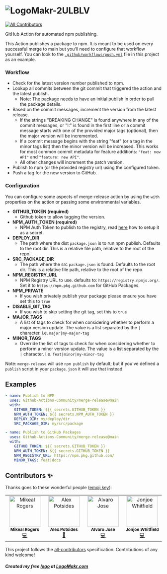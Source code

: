 # ![LogoMakr-2ULBLV](https://github.com/Github-Actions-Community/merge-release/assets/3071208/bb7d9b4c-04bd-41c5-9c08-0ee5c91fa4a1)

<!-- ALL-CONTRIBUTORS-BADGE:START - Do not remove or modify this section -->

[![All Contributors](https://img.shields.io/badge/all_contributors-4-orange.svg?style=flat-square)](#contributors-)

<!-- ALL-CONTRIBUTORS-BADGE:END -->

GitHub Action for automated npm publishing.

This Action publishes a package to npm. It is meant to be used on every successful merge to main but
you'll need to configure that workflow yourself. You can look to the
[`.github/workflows/push.yml`](./.github/workflows/release.yml) file in this project as an example.

### Workflow

- Check for the latest version number published to npm.
- Lookup all commits between the git commit that triggered the action and the latest publish.
  - Note: The package needs to have an initial publish in order to pull the package details.
- Based on the commit messages, increment the version from the latest release.
  - If the strings "BREAKING CHANGE" is found anywhere in any of the commit messages, or "!:" is found in the first line or a commit message starts with one of the provided major tags (optional), then the major version will be incremented.
  - If a commit message begins with the string "feat" (or a tag in the minor tags list) then the minor version will be increased. This works for most common commit metadata for feature additions: `"feat: new API"` and `"feature: new API"`.
  - All other changes will increment the patch version.
- Publish to npm (or the provided registry url) using the configured token.
- Push a tag for the new version to GitHub.

### Configuration

You can configure some aspects of merge-release action by using the `with` properties on the action or passing some environmental variables.

- **GITHUB_TOKEN (required)**
  - Github token to allow tagging the version.
- **NPM_AUTH_TOKEN (required)**
  - NPM Auth Token to publish to the registry, read [here](https://docs.github.com/en/actions/configuring-and-managing-workflows/creating-and-storing-encrypted-secrets) how to setup it as a secret.
- **DEPLOY_DIR**
  - The path where the dist `package.json` is to run npm publish. Defaults to the root dir. This is a relative file path, relative to the root of the repo.
- **SRC_PACKAGE_DIR**
  - The path where the src `package.json` is found. Defaults to the root dir. This is a relative file path, relative to the root of the repo.
- **NPM_REGISTRY_URL**
  - NPM Registry URL to use. defaults to: `https://registry.npmjs.org/`. Set it to `https://npm.pkg.github.com` for GitHub Packages.
- **NPM_PRIVATE**
  - If you wish privately publish your package please ensure you have set this to `true`
- **DISABLE_GIT_TAG**
  - If you wish to skip setting the git tag, set this to `true`
- **MAJOR_TAGS**
  - A list of tags to check for when considering whether to perform a major version update. The value is a list separated by the `|` character. i.e. `major|my-major-tag`
- **MINOR_TAGS**
  - Override the list of tags to check for when considering whether to perform a minor version update. The value is a list separated by the `|` character. i.e. `feat|minor|my-minor-tag`

Note: `merge-release` will use `npm publish` by default; but if you've defined a `publish` script in your `package.json` it will use that instead.

## Examples

```yaml
- name: Publish to NPM
  uses: Github-Actions-Community/merge-release@main
  with:
    GITHUB_TOKEN: ${{ secrets.GITHUB_TOKEN }}
    NPM_AUTH_TOKEN: ${{ secrets.NPM_AUTH_TOKEN }}
    DEPLOY_DIR: my/deploy/dir
    SRC_PACKAGE_DIR: my/src/package
```

```yaml
- name: Publish to GitHub Packages
  uses: Github-Actions-Community/merge-release@main
  with:
    GITHUB_TOKEN: ${{ secrets.GITHUB_TOKEN }}
    NPM_AUTH_TOKEN: ${{ secrets.GITHUB_TOKEN }}
    NPM_REGISTRY_URL: https://npm.pkg.github.com/
    MINOR_TAGS: feat|docs
```

## Contributors ✨

Thanks goes to these wonderful people ([emoji key](https://allcontributors.org/docs/en/emoji-key)):

<!-- prettier-ignore-start -->
<!-- markdownlint-disable -->
<!-- ALL-CONTRIBUTORS-LIST:START - Do not remove or modify this section -->

<table>
  <tbody>
    <tr>
      <td align="center" valign="top" width="14.28%"><a href="http://mikealrogers.com"><img src="https://avatars.githubusercontent.com/u/579?v=4?s=100" width="100px;" alt="Mikeal Rogers"/><br /><sub><b>Mikeal Rogers</b></sub></a><br /><a href="https://github.com/Github-Actions-Community/merge-release/commits?author=mikeal" title="Code">💻</a></td>
      <td align="center" valign="top" width="14.28%"><a href="http://www.achingbrain.net"><img src="https://avatars.githubusercontent.com/u/665810?v=4?s=100" width="100px;" alt="Alex Potsides"/><br /><sub><b>Alex Potsides</b></sub></a><br /><a href="https://github.com/Github-Actions-Community/merge-release/commits?author=achingbrain" title="Documentation">📖</a></td>
      <td align="center" valign="top" width="14.28%"><a href="http://www.kanekotic.com"><img src="https://avatars.githubusercontent.com/u/3071208?v=4?s=100" width="100px;" alt="Alvaro Jose"/><br /><sub><b>Alvaro Jose</b></sub></a><br /><a href="https://github.com/Github-Actions-Community/merge-release/commits?author=kanekotic" title="Code">💻</a></td>
      <td align="center" valign="top" width="14.28%"><a href="http://jonjoe.io"><img src="https://avatars.githubusercontent.com/u/2996688?v=4?s=100" width="100px;" alt="Jonjoe Whitfield"/><br /><sub><b>Jonjoe Whitfield</b></sub></a><br /><a href="https://github.com/Github-Actions-Community/merge-release/commits?author=Jonjoe" title="Code">💻</a></td>
    </tr>
  </tbody>
</table>

<!-- ALL-CONTRIBUTORS-LIST:END -->
<!-- markdownlint-restore -->
<!-- prettier-ignore-end -->

This project follows the [all-contributors](https://github.com/all-contributors/all-contributors) specification. Contributions of any kind welcome!

##### Created my free [logo](https://logomakr.com/5sISSS) at [LogoMakr.com](LogoMakr.com)
